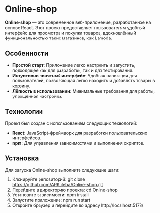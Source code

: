 # Online-shop

**Online-shop** — это современное веб-приложение, разработанное на основе React. Этот проект предоставляет пользователям удобный интерфейс для просмотра и покупки товаров, вдохновлённый функциональностью таких магазинов, как Lamoda.

## Особенности

- **Простой старт**: Приложение легко настроить и запустить, подходящее как для разработки, так и для тестирования.
- **Интуитивно понятный интерфейс**: Удобная навигация для пользователей, позволяющая легко находить и добавлять товары в корзину.
- **Лёгкость в использовании**: Минимальные требования для работы, упрощённая настройка.

## Технологии

Проект был создан с использованием следующих технологий:

- **React**: JavaScript-фреймворк для разработки пользовательских интерфейсов.
- **npm**: Для управления зависимостями и выполнения скриптов.

## Установка

Для запуска Online-shop выполните следующие шаги:

1. Клонируйте репозиторий:
   git clone https://github.com/ARKuleba/Online-shop.git
2. Перейдите в директорию проекта:
   cd Online-shop
3. Установите зависимости:
   npm install
4. Запустите приложение:
   npm run start
5. Откройте браузер и перейдите по адресу http://localhost:5173/

   
   
